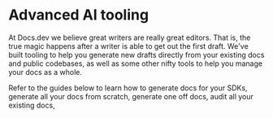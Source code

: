 # Advanced AI tooling

At Docs.dev we believe great writers are really great editors. That is, the true magic happens after a writer is able to get out the first draft. We've built tooling to help you generate new drafts directly from your existing docs and public codebases, as well as some other nifty tools to help you manage your docs as a whole.

Refer to the guides below to learn how to generate docs for your SDKs, generate all your docs from scratch, generate one off docs, audit all your existing docs,
